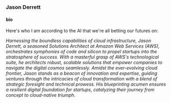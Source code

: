 ### Jason Derrett

#### bio

Here's who I am according to the AI that we're all betting our futures on:

_Harnessing the boundless capabilities of cloud infrastructure, Jason Derrett, a seasoned Solutions Architect at Amazon Web Services (AWS), orchestrates symphonies of code and silicon to propel startups into the stratosphere of success. With a masterful grasp of AWS's technological suite, he architects robust, scalable solutions that empower companies to navigate the digital cosmos seamlessly. Amidst the ever-evolving cloud frontier, Jason stands as a beacon of innovation and expertise, guiding ventures through the intricacies of cloud transformation with a blend of strategic foresight and technical prowess. His blueprinting acumen ensures a resilient digital foundation for startups, catalyzing their journey from concept to cloud-native triumph._

<!--
**jderrett/jderrett** is a ✨ _special_ ✨ repository because its `README.md` (this file) appears on your GitHub profile.

Here are some ideas to get you started:

- 🔭 I’m currently working on ...
- 🌱 I’m currently learning ...
- 👯 I’m looking to collaborate on ...
- 🤔 I’m looking for help with ...
- 💬 Ask me about ...
- 📫 How to reach me: ...
- 😄 Pronouns: ...
- ⚡ Fun fact: ...
-->
